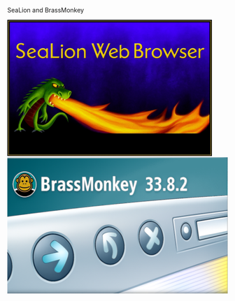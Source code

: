 SeaLion and BrassMonkey

<img src="SeaLion_splash.png" alt="SeaLion splash" with="537" height="312"/>

<img src="BrassMonkey_splash.png" alt="BrassMonkey splash" with="537" height="312"/>
